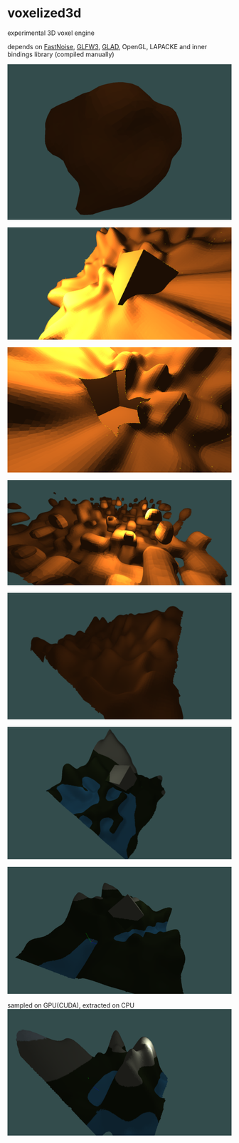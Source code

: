 # voxelized3d
experimental 3D voxel engine

depends on [FastNoise](https://github.com/Auburns/FastNoise), [GLFW3](http://www.glfw.org/), [GLAD](https://github.com/Dav1dde/glad), OpenGL, LAPACKE and inner bindings library (compiled manually)

![UMDC + sphere + noise (radius displacement)](imgs/umdc_sphere_displacement.png)

![sharp features are finally preserved !](imgs/sharp_features.png)

![difference](imgs/difference.png)

![some noise](imgs/noise1.png)

![noise terrain](imgs/noise_terrain.png)

![height map](imgs/heightmap1.png)

![another height map](imgs/heightmap2.png)

sampled on GPU(CUDA), extracted on CPU
![cuda1](imgs/cuda_gen1.png)